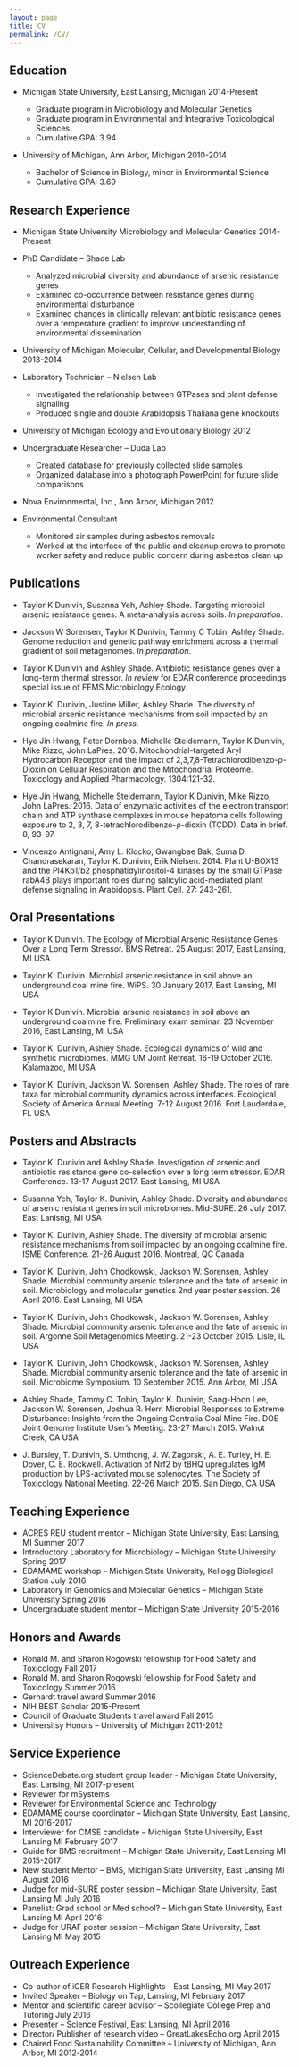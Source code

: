 ```yaml
---
layout: page
title: CV
permalink: /CV/
---
```


## Education
* Michigan State University, East Lansing, Michigan			                                               2014-Present
  * Graduate program in Microbiology and Molecular Genetics
  * Graduate program in Environmental and Integrative Toxicological Sciences
  * Cumulative GPA: 3.94

* University of Michigan, Ann Arbor, Michigan	 	                                    2010-2014
  * Bachelor of Science in Biology, minor in Environmental Science
  * Cumulative GPA: 3.69


## __Research Experience__
* Michigan State University Microbiology and Molecular Genetics                                       2014-Present
* PhD Candidate – Shade Lab
  *	Analyzed microbial diversity and abundance of arsenic resistance genes
  *	Examined co-occurrence between resistance genes during environmental disturbance
  * Examined changes in clinically relevant antibiotic resistance genes over a temperature gradient to improve understanding of environmental dissemination 


* University of Michigan Molecular, Cellular, and Developmental Biology                             2013-2014
* Laboratory Technician – Nielsen Lab
  *	Investigated the relationship between GTPases and plant defense signaling
  * Produced single and double Arabidopsis Thaliana gene knockouts

* University of Michigan Ecology and Evolutionary Biology                                                     2012
* Undergraduate Researcher – Duda Lab
  *	Created database for previously collected slide samples
  *	Organized database into a photograph PowerPoint for future slide comparisons

* Nova Environmental, Inc., Ann Arbor, Michigan                                                                                            2012
* Environmental Consultant
  *	Monitored air samples during asbestos removals
  * Worked at the interface of the public and cleanup crews to promote worker safety and reduce public concern during asbestos clean up
  

## Publications
* Taylor K Dunivin, Susanna Yeh, Ashley Shade. Targeting microbial arsenic resistance genes: A meta-analysis across soils. _In preparation_.

* Jackson W Sorensen, Taylor K Dunivin, Tammy C Tobin, Ashley Shade. Genome reduction and genetic pathway enrichment across a thermal gradient of soil metagenomes. _In preparation_.

* Taylor K Dunivin and Ashley Shade. Antibiotic resistance genes over a long-term thermal stressor. _In review_ for EDAR conference proceedings special issue of FEMS Microbiology Ecology.

* Taylor K. Dunivin, Justine Miller, Ashley Shade. The diversity of microbial arsenic resistance mechanisms from soil impacted by an ongoing coalmine fire. _In press_.

* Hye Jin Hwang, Peter Dornbos, Michelle Steidemann, Taylor K Dunivin, Mike Rizzo, John LaPres. 2016. Mitochondrial-targeted Aryl Hydrocarbon Receptor and the Impact of 2,3,7,8-Tetrachlorodibenzo-ρ-Dioxin on Cellular Respiration and the Mitochondrial Proteome. Toxicology and Applied Pharmacology. 1304:121-32.

* Hye Jin Hwang, Michelle Steidemann, Taylor K Dunivin, Mike Rizzo, John LaPres. 2016. Data of enzymatic activities of the electron transport chain and ATP synthase complexes in mouse hepatoma cells following exposure to 2, 3, 7, 8-tetrachlorodibenzo-ρ-dioxin (TCDD). Data in brief. 8, 93-97. 

* Vincenzo Antignani, Amy L. Klocko, Gwangbae Bak, Suma D. Chandrasekaran, Taylor K. Dunivin, Erik Nielsen. 2014. Plant U-BOX13 and the PI4Kb1/b2 phosphatidylinositol-4 kinases by the small GTPase rabA4B plays important roles during salicylic acid-mediated plant defense signaling in Arabidopsis. Plant Cell. 27: 243-261.


## __Oral Presentations__
* Taylor K Dunivin. The Ecology of Microbial Arsenic Resistance Genes Over a Long Term Stressor. BMS Retreat. 25 August 2017, East Lansing, MI USA

* Taylor K. Dunivin. Microbial arsenic resistance in soil above an underground coal mine fire. WiPS. 30 January 2017, East Lansing, MI USA

* Taylor K Dunivin. Microbial arsenic resistance in soil above an underground coalmine fire. Preliminary exam seminar. 23 November 2016, East Lansing, MI USA

* Taylor K. Dunivin, Ashley Shade. Ecological dynamics of wild and synthetic microbiomes. MMG UM Joint Retreat. 16-19 October 2016. Kalamazoo, MI USA

* Taylor K. Dunivin, Jackson W. Sorensen, Ashley Shade. The roles of rare taxa for microbial community dynamics across interfaces. Ecological Society of America Annual Meeting. 7-12 August 2016. Fort Lauderdale, FL USA


## __Posters and Abstracts__
* Taylor K. Dunivin and Ashley Shade. Investigation of arsenic and antibiotic resistance gene co-selection over a long term stressor. EDAR Conference. 13-17 August 2017. East Lansing, MI USA

* Susanna Yeh, Taylor K. Dunivin,  Ashley Shade. Diversity and abundance of arsenic resistant genes in soil microbiomes. Mid-SURE. 26 July 2017. East Lanisng, MI USA

* Taylor K. Dunivin, Ashley Shade. The diversity of microbial arsenic resistance mechanisms from soil impacted by an ongoing coalmine fire. ISME Conference. 21-26 August 2016. Montreal, QC Canada

* Taylor K. Dunivin, John Chodkowski, Jackson W. Sorensen, Ashley Shade. Microbial community arsenic tolerance and the fate of arsenic in soil. Microbiology and molecular genetics 2nd year poster session. 26 April 2016. East Lansing, MI USA

* Taylor K. Dunivin, John Chodkowski, Jackson W. Sorensen, Ashley Shade. Microbial community arsenic tolerance and the fate of arsenic in soil. Argonne Soil Metagenomics Meeting. 21-23 October 2015. Lisle, IL USA

* Taylor K. Dunivin, John Chodkowski, Jackson W. Sorensen, Ashley Shade. Microbial community arsenic tolerance and the fate of arsenic in soil. Microbiome Symposium. 10 September 2015. Ann Arbor, MI USA

* Ashley Shade, Tammy C. Tobin, Taylor K. Dunivin, Sang-Hoon Lee, Jackson W. Sorensen, Joshua R. Herr.  Microbial Responses to Extreme Disturbance:  Insights from the Ongoing Centralia Coal Mine Fire.  DOE Joint Genome Institute User’s Meeting.  23-27 March 2015. Walnut Creek, CA USA

* J. Bursley, T. Dunivin, S. Umthong, J. W. Zagorski, A. E. Turley, H. E. Dover, C. E. Rockwell. Activation of Nrf2 by tBHQ upregulates IgM production by LPS-activated mouse splenocytes. The Society of Toxicology National Meeting. 22-26 March 2015. San Diego, CA USA 

## __Teaching Experience__
* ACRES REU student mentor – Michigan State University, East Lansing, MI			          Summer 2017
*	Introductory Laboratory for Microbiology – Michigan State University                Spring 2017
*	EDAMAME workshop – Michigan State University, Kellogg Biological Station           July 2016
*	Laboratory in Genomics and Molecular Genetics – Michigan State University        Spring 2016
*	Undergraduate student mentor – Michigan State University 		          2015-2016

## __Honors and Awards__
*	Ronald M. and Sharon Rogowski fellowship for Food Safety and Toxicology	                                    Fall 2017
*	Ronald M. and Sharon Rogowski fellowship for Food Safety and Toxicology	                                    Summer 2016
*	Gerhardt travel award					  			                       Summer 2016
*	NIH BEST Scholar									                       2015-Present
*	Council of Graduate Students travel award							          Fall 2015
*	Universitsy Honors – University of Michigan						                       2011-2012

## __Service Experience__
* ScienceDebate.org student group leader - Michigan State University, East Lansing, MI          		         2017-present
* Reviewer for mSystems
* Reviewer for Environmental Science and Technology
*	EDAMAME course coordinator – Michigan State University, East Lansing, MI          		         2016-2017
*	Interviewer for CMSE candidate – Michigan State University, East Lansing MI                                February 2017
*	Guide for BMS recruitment – Michigan State University, East Lansing MI                                        2015-2017
*	New student Mentor – BMS, Michigan State University, East Lansing MI                                            August 2016
*	Judge for mid-SURE poster session – Michigan State University, East Lansing MI		         July 2016
*	Panelist: Grad school or Med school? – Michigan State University, East Lansing MI                     April 2016
*	Judge for URAF poster session – Michigan State University, East Lansing MI			         May 2015

## __Outreach Experience__
* Co-author of iCER Research Highlights - East Lansing, MI							          May 2017
*	Invited Speaker – Biology on Tap, Lansing, MI							          February 2017
*	Mentor and scientific career advisor – Scollegiate College Prep and Tutoring	          July 2016
*	Presenter – Science Festival, East Lansing, MI							          April 2016
*	Director/ Publisher of research video – GreatLakesEcho.org      April 2015
*	Chaired Food Sustainability Committee – University of Michigan, Ann Arbor, MI		          2012-2014



